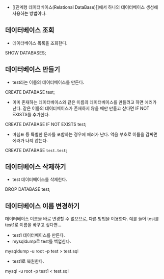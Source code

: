 - [[관계형 데이터베이스(Relational DataBase)]]에서 하나의 데이터베이스 생성해 사용하는 방법이다.

## 데이터베이스 조회

- 데이터베이스 목록을 조회한다.

SHOW DATABASES;

## 데이터베이스 만들기

- test라는 이름의 데이터베이스를 만든다.

CREATE DATABASE test;

- 이미 존재하는 데이터베이스와 같은 이름의 데이터베이스를 만들려고 하면 에러가 난다. 같은 이름의 데이터베이스가 존재하지 않을 때만 만들고 싶다면 IF NOT EXISTS를 추가한다.

CREATE DATABASE IF NOT EXISTS test;

- 마침표 등 특별한 문자를 포함하는 경우에 에러가 난다. 억음 부호로 이름을 감싸면 에러가 나지 않는다.

CREATE DATABASE `test.test`;

## 데이터베이스 삭제하기

- test 데이터베이스를 삭제한다.

DROP DATABASE test;

## 데이터베이스 이름 변경하기

데이터베이스 이름을 바로 변경할 수 없으므로, 다른 방법을 이용한다. 예를 들어 test를 test1로 이름을 바꾸고 싶다면...

- test1 데이터베이스를 만든다.
- mysqldump로 test를 백업한다.

mysqldump -u root -p test > test.sql

- test1로 복원한다.

mysql -u root -p test1 < test.sql